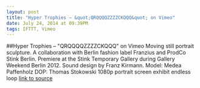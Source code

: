 ```yaml
---
layout: post
title: "Hyper Trophies – &quot;QRQQQQZZZZCKQQQ&quot; on Vimeo"
date: July 24, 2014 at 09:39PM
tags: IFTTT, Vimeo
---
```

##Hyper Trophies – &quot;QRQQQQZZZZCKQQQ&quot; on Vimeo
Moving still portrait sculpture. A collaboration with Berlin fashion label Franzius and ProdCo Stink Berlin. Premiere at the Stink Temporary Gallery during Gallery Weekend Berlin 2012. Sound design by Franz Kirmann. Model: Medea Paffenholz DOP: Thomas Stokowski 1080p portrait screen exhibit endless loop
[link to source](http://ift.tt/1bGa495) 
